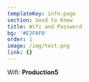 ```yaml
---
templateKey: info-page
section: Good to Know
title: Wifi and Password
bg: '#E2F6F0'
order: 1
image: /img/test.png
link: {}
---
```

Wifi: **Production5**
